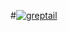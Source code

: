 #[![greptail](https://github-readme-stats.vercel.app/api?username=greptail)](https://github.com/greptail/github-readme-stats)

